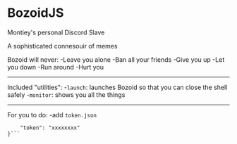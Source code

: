 # BozoidJS

Montiey's personal Discord Slave

A sophisticated connesouir of memes


Bozoid will never:
-Leave you alone
-Ban all your friends
-Give you up
-Let you down
-Run around
-Hurt you

---

Included "utilities":
-`launch`: launches Bozoid so that you can close the shell safely
-`monitor`: shows you all the things

---

For you to do:
-add `token.json`

```{
	"token": "xxxxxxxx"
}```


